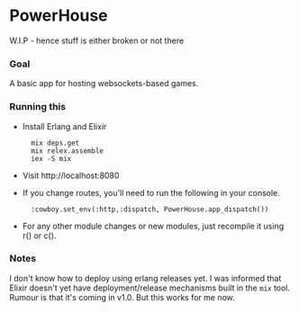 # PowerHouse

W.I.P - hence stuff is either broken or not there

### Goal

A basic app for hosting websockets-based games.

### Running this

* Install Erlang and Elixir

        mix deps.get
        mix relex.assemble
        iex -S mix

* Visit http://localhost:8080

* If you change routes, you'll need to run the following in your console.

        :cowboy.set_env(:http,:dispatch, PowerHouse.app_dispatch())

* For any other module changes or new modules, just recompile it using r() or c().

### Notes

I don't know how to deploy using erlang releases yet. I was informed that Elixir doesn't yet have deployment/release mechanisms built in the `mix` tool. Rumour is that it's coming in v1.0. But this works for me now.
